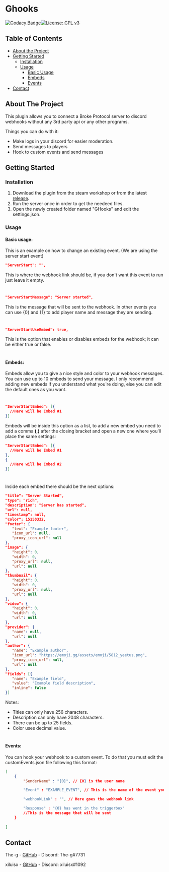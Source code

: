 # Ghooks
[![Codacy Badge](https://api.codacy.com/project/badge/Grade/402f9dbee0514e1fb71a2c69a23c4315)](https://app.codacy.com/manual/benhaim.ido/Ghooks?utm_source=github.com&utm_medium=referral&utm_content=ggggg/Ghooks&utm_campaign=Badge_Grade_Dashboard)[![License: GPL v3](https://img.shields.io/badge/License-GPLv3-blue.svg)](https://www.gnu.org/licenses/gpl-3.0)


<!-- TABLE OF CONTENTS -->
## Table of Contents

* [About the Project](#about-the-project)
* [Getting Started](#getting-started)
  * [Installation](#installation)
  * [Usage](#usage)
    * [Basic Usage](#basic-usage)
    * [Embeds](#embeds)
    * [Events](#events)
* [Contact](#contact)

<!-- ABOUT THE PROJECT -->
## About The Project
This plugin allows you to connect a Broke Protocol server to discord webhooks without any 3rd party api or any other programs.

Things you can do with it:
* Make logs in your discord for easier moderation.
* Send messages to players
* Hook to custom events and send messages 


## Getting Started

### Installation

1. Download the plugin from the steam workshop or from the latest [release](https://github.com/ggggg/Ghooks/releases).
2. Run the server once in order to get the needeed files.
3. Open the newly created folder named "GHooks" and edit the settings.json.


### Usage
#### **Basic usage:**

This is an example on how to change an existing event. (We are using the server start event)

```json
"ServerStart": "",
```
This is where the webhook link should be, if you don't want this event to run just leave it empty.
#
```json
"ServerStartMessage": "Server started",
```
This is the message that will be sent to the webhook. In other events you can use {0} and {1} to add player name and message they are sending.
#
```json
"ServerStartUseEmbed": true,
```
This is the option that enables or disables embeds for the webhook; it can be either true or false.
#
#### **Embeds:**

Embeds allow you to give a nice style and color to your webhook messages. You can use up to 10 embeds to send your message. 
I only recommend adding new embeds if you understand what you're doing, else you can edit the default ones as you want.
#
```json
"ServerStartEmbed": [{
  //Here will be Embed #1
}]
```
Embeds will be inside this option as a list, to add a new embed you need to add a comma **(,)** after the closing bracket and open a new one where you'll place the same settings:
```json
"ServerStartEmbed": [{
  //Here will be Embed #1
},
{
  //Here will be Embed #2
}]
```
#
Inside each embed there should be the next options:
```json
"title": "Server Started",
"type": "rich",
"description": "Server has started",
"url": null,
"timestamp": null,
"color": 15158332,
"footer": {
   "text": "Example footer",
   "icon_url": null,
   "proxy_icon_url": null
},
"image": {
   "height": 0,
   "width": 0,
   "proxy_url": null,
   "url": null
},
"thumbnail": {
   "height": 0,
   "width": 0,
   "proxy_url": null,
   "url": null
},
"video": {
   "height": 0,
   "width": 0,
   "url": null
},
"provider": {
   "name": null,
   "url": null
},
"author": {
   "name": "Example author",
   "icon_url": "https://emoji.gg/assets/emoji/5812_yeetus.png",
   "proxy_icon_url": null,
   "url": null
},
"fields": [{
   "name": "Example field",
   "value": "Example field description",
   "inline": false
}]
```
Notes:
- Titles can only have 256 characters.
- Description can only have 2048 characters.
- There can be up to 25 fields.
- Color uses decimal value.
#
#### **Events:**
You can hook your webhook to a custom event. To do that you must edit the customEvents.json file following this format:
```json
[
    {
        "SenderName" : "{0}", // {0} is the user name

        "Event" : "EXAMPLE_EVENT", // This is the name of the event you'll be hooking to

        "webhookLink" : "", // Here goes the webhook link

        "Response" : "{0} has went in the triggerbox" 
        //This is the message that will be sent
    }
    
]
```
## Contact
The-g - [GitHub](https://github.com/ggggg) - Discord: The-g#7731

xiluisx - [GitHub](https://github.com/xiluisx) - Discord: xiluisx#1092

